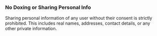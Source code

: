 
### No Doxing or Sharing Personal Info

Sharing personal information of any user without their consent is strictly prohibited. This includes real names, addresses, contact details, or any other private information.